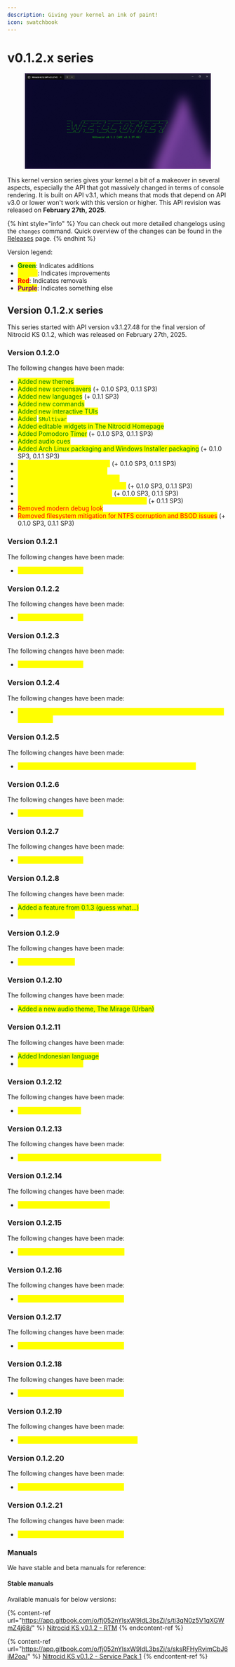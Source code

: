 ```yaml
---
description: Giving your kernel an ink of paint!
icon: swatchbook
---
```


# v0.1.2.x series

<figure><img src="../../.gitbook/assets/image (168).png" alt=""><figcaption></figcaption></figure>

This kernel version series gives your kernel a bit of a makeover in several aspects, especially the API that got massively changed in terms of console rendering. It is built on API v3.1, which means that mods that depend on API v3.0 or lower won't work with this version or higher. This API revision was released on **February 27th, 2025**.

{% hint style="info" %}
You can check out more detailed changelogs using the `changes` command. Quick overview of the changes can be found in the [Releases](https://github.com/Aptivi/NitrocidKS/releases) page.
{% endhint %}

Version legend:

* <mark style="color:green;">**Green**</mark>: Indicates additions
* <mark style="color:yellow;">**Yellow**</mark>: Indicates improvements
* <mark style="color:red;">**Red**</mark>: Indicates removals
* <mark style="color:purple;">**Purple**</mark>: Indicates something else

## Version 0.1.2.x series

This series started with API version v3.1.27.48 for the final version of Nitrocid KS 0.1.2, which was released on February 27th, 2025.

### Version 0.1.2.0

The following changes have been made:

* <mark style="color:green;">Added new themes</mark>
* <mark style="color:green;">Added new screensavers</mark> (+ 0.1.0 SP3, 0.1.1 SP3)
* <mark style="color:green;">Added new languages</mark> (+ 0.1.1 SP3)
* <mark style="color:green;">Added new commands</mark>
* <mark style="color:green;">Added new interactive TUIs</mark>
* <mark style="color:green;">Added</mark> <mark style="color:green;"></mark><mark style="color:green;">`SMultivar`</mark>
* <mark style="color:green;">Added editable widgets in The Nitrocid Homepage</mark>
* <mark style="color:green;">Added Pomodoro Timer</mark> (+ 0.1.0 SP3, 0.1.1 SP3)
* <mark style="color:green;">Added audio cues</mark>
* <mark style="color:green;">Added Arch Linux packaging and Windows Installer packaging</mark> (+ 0.1.0 SP3, 0.1.1 SP3)
* <mark style="color:yellow;">Made the kernel more attractive</mark> (+ 0.1.0 SP3, 0.1.1 SP3)
* <mark style="color:yellow;">Refactored some API functions</mark>
* <mark style="color:yellow;">Separated cultures from languages</mark>
* <mark style="color:yellow;">Improvements in shutdown sequence</mark> (+ 0.1.0 SP3, 0.1.1 SP3)
* <mark style="color:yellow;">Themes now parse more quickly</mark> (+ 0.1.0 SP3, 0.1.1 SP3)
* <mark style="color:yellow;">Consolidated locale tools to Nitrocid.Locales</mark> (+ 0.1.1 SP3)
* <mark style="color:red;">Removed modern debug look</mark>
* <mark style="color:red;">Removed filesystem mitigation for NTFS corruption and BSOD issues</mark> (+ 0.1.0 SP3, 0.1.1 SP3)

### Version 0.1.2.1

The following changes have been made:

* <mark style="color:yellow;">General improvements</mark>

### Version 0.1.2.2

The following changes have been made:

* <mark style="color:yellow;">General improvements</mark>

### Version 0.1.2.3

The following changes have been made:

* <mark style="color:yellow;">General improvements</mark>

### Version 0.1.2.4

The following changes have been made:

* <mark style="color:yellow;">Fixed configuration system crash upon encountering no icons addon in Nitrocid Lite</mark>

### Version 0.1.2.5

The following changes have been made:

* <mark style="color:yellow;">Fixed crucial file manager TUIs getting stuck in empty folders</mark>

### Version 0.1.2.6

The following changes have been made:

* <mark style="color:yellow;">General improvements</mark>

### Version 0.1.2.7

The following changes have been made:

* <mark style="color:yellow;">General improvements</mark>

### Version 0.1.2.8

The following changes have been made:

* <mark style="color:green;">Added a feature from 0.1.3 (guess what...)</mark>
* <mark style="color:yellow;">Updated Terminaux</mark>

### Version 0.1.2.9

The following changes have been made:

* <mark style="color:yellow;">Updated Terminaux</mark>

### Version 0.1.2.10

The following changes have been made:

* <mark style="color:green;">Added a new audio theme, The Mirage (Urban)</mark>

### Version 0.1.2.11

The following changes have been made:

* <mark style="color:green;">Added Indonesian language</mark>
* <mark style="color:yellow;">General improvements</mark>

### Version 0.1.2.12

The following changes have been made:

* <mark style="color:yellow;">Fixed shutdown delay</mark>

### Version 0.1.2.13

The following changes have been made:

* <mark style="color:yellow;">Fixed a serious bug affecting the spinner selector</mark>

### Version 0.1.2.14

The following changes have been made:

* <mark style="color:yellow;">Made calendars more gorgeous</mark>

### Version 0.1.2.15

The following changes have been made:

* <mark style="color:yellow;">Improved the settings selection logic</mark>

### Version 0.1.2.16

The following changes have been made:

* <mark style="color:yellow;">General improvements and bug fixes</mark>

### Version 0.1.2.17

The following changes have been made:

* <mark style="color:yellow;">General improvements and bug fixes</mark>

### Version 0.1.2.18

The following changes have been made:

* <mark style="color:yellow;">General improvements and bug fixes</mark>

### Version 0.1.2.19

The following changes have been made:

* <mark style="color:yellow;">Addon packaging is now more consistent</mark>

### Version 0.1.2.20

The following changes have been made:

* <mark style="color:yellow;">General improvements and bug fixes</mark>

### Version 0.1.2.21

The following changes have been made:

* <mark style="color:yellow;">General improvements and bug fixes</mark>

### Manuals

We have stable and beta manuals for reference:

#### Stable manuals

Available manuals for below versions:

{% content-ref url="https://app.gitbook.com/o/fj052nYlsxW9IdL3bsZj/s/ti3qN0z5V1qXGWmZ4j68/" %}
[Nitrocid KS v0.1.2 - RTM](https://app.gitbook.com/o/fj052nYlsxW9IdL3bsZj/s/ti3qN0z5V1qXGWmZ4j68/)
{% endcontent-ref %}

{% content-ref url="https://app.gitbook.com/o/fj052nYlsxW9IdL3bsZj/s/sksRFHyRvimCbJ6iM2oa/" %}
[Nitrocid KS v0.1.2 - Service Pack 1](https://app.gitbook.com/o/fj052nYlsxW9IdL3bsZj/s/sksRFHyRvimCbJ6iM2oa/)
{% endcontent-ref %}

